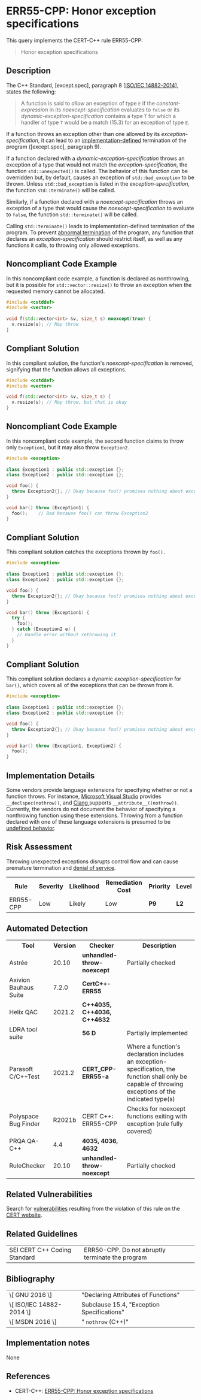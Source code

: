 # ERR55-CPP: Honor exception specifications

This query implements the CERT-C++ rule ERR55-CPP:

> Honor exception specifications


## Description

The C++ Standard, \[except.spec\], paragraph 8 \[[ISO/IEC 14882-2014](https://wiki.sei.cmu.edu/confluence/display/cplusplus/AA.+Bibliography#AA.Bibliography-ISO%2FIEC14882-2014)\], states the following:

> A function is said to *allow* an exception of type `E` if the *constant-expression* in its *noexcept-specification* evaluates to `false` or its *dynamic-exception-specification* contains a type `T` for which a handler of type `T` would be a match (15.3) for an exception of type `E`.


If a function throws an exception other than one allowed by its *exception-specification*, it can lead to an [implementation-defined](https://wiki.sei.cmu.edu/confluence/display/cplusplus/BB.+Definitions#BB.Definitions-implementation-definedbehavior) termination of the program (\[except.spec\], paragraph 9).

If a function declared with a *dynamic-exception-specification* throws an exception of a type that would not match the *exception-specification*, the function `std::unexpected()` is called. The behavior of this function can be overridden but, by default, causes an exception of `std::bad_exception` to be thrown. Unless `std::bad_exception` is listed in the *exception-specification*, the function `std::terminate()` will be called.

Similarly, if a function declared with a *noexcept-specification* throws an exception of a type that would cause the *noexcept-specification* to evaluate to `false`, the function `std::terminate()` will be called.

Calling `std::terminate()` leads to implementation-defined termination of the program. To prevent [abnormal termination](https://wiki.sei.cmu.edu/confluence/display/cplusplus/BB.+Definitions#BB.Definitions-abnormaltermination) of the program, any function that declares an *exception-specification* should restrict itself, as well as any functions it calls, to throwing only allowed exceptions.

## Noncompliant Code Example

In this noncompliant code example, a function is declared as nonthrowing, but it is possible for `std::vector::resize()` to throw an exception when the requested memory cannot be allocated.

```cpp
#include <cstddef>
#include <vector>
 
void f(std::vector<int> &v, size_t s) noexcept(true) {
  v.resize(s); // May throw 
}

```

## Compliant Solution

In this compliant solution, the function's *noexcept-specification* is removed, signifying that the function allows all exceptions.

```cpp
#include <cstddef>
#include <vector>

void f(std::vector<int> &v, size_t s) {
  v.resize(s); // May throw, but that is okay
}
```

## Noncompliant Code Example

In this noncompliant code example, the second function claims to throw only `Exception1`, but it may also throw `Exception2.`

```cpp
#include <exception>
 
class Exception1 : public std::exception {};
class Exception2 : public std::exception {};

void foo() {
  throw Exception2{}; // Okay because foo() promises nothing about exceptions
}

void bar() throw (Exception1) {
  foo();    // Bad because foo() can throw Exception2
}

```

## Compliant Solution

This compliant solution catches the exceptions thrown by `foo().`

```cpp
#include <exception>
 
class Exception1 : public std::exception {};
class Exception2 : public std::exception {};

void foo() {
  throw Exception2{}; // Okay because foo() promises nothing about exceptions
}

void bar() throw (Exception1) {
  try {
    foo();
  } catch (Exception2 e) {
    // Handle error without rethrowing it
  }
}

```

## Compliant Solution

This compliant solution declares a dynamic *exception-specification* for `bar()`, which covers all of the exceptions that can be thrown from it.

```cpp
#include <exception>
 
class Exception1 : public std::exception {};
class Exception2 : public std::exception {};

void foo() {
  throw Exception2{}; // Okay because foo() promises nothing about exceptions
}

void bar() throw (Exception1, Exception2) {
  foo();
}
```

## Implementation Details

Some vendors provide language extensions for specifying whether or not a function throws. For instance, [Microsoft Visual Studio](https://wiki.sei.cmu.edu/confluence/display/cplusplus/BB.+Definitions#BB.Definitions-msvc) provides `__declspec(nothrow))`, and [Clang ](https://wiki.sei.cmu.edu/confluence/display/cplusplus/BB.+Definitions#BB.Definitions-clang)supports `__attribute__((nothrow))`. Currently, the vendors do not document the behavior of specifying a nonthrowing function using these extensions. Throwing from a function declared with one of these language extensions is presumed to be [undefined behavior](https://wiki.sei.cmu.edu/confluence/display/cplusplus/BB.+Definitions#BB.Definitions-undefinedbehavior).

## Risk Assessment

Throwing unexpected exceptions disrupts control flow and can cause premature termination and [denial of service](https://wiki.sei.cmu.edu/confluence/display/cplusplus/BB.+Definitions#BB.Definitions-denial-of-service).

<table> <tbody> <tr> <th> Rule </th> <th> Severity </th> <th> Likelihood </th> <th> Remediation Cost </th> <th> Priority </th> <th> Level </th> </tr> <tr> <td> ERR55-CPP </td> <td> Low </td> <td> Likely </td> <td> Low </td> <td> <strong>P9</strong> </td> <td> <strong>L2</strong> </td> </tr> </tbody> </table>


## Automated Detection

<table> <tbody> <tr> <th> Tool </th> <th> Version </th> <th> Checker </th> <th> Description </th> </tr> <tr> <td> <a> Astrée </a> </td> <td> 20.10 </td> <td> <strong>unhandled-throw-noexcept</strong> </td> <td> Partially checked </td> </tr> <tr> <td> <a> Axivion Bauhaus Suite </a> </td> <td> 7.2.0 </td> <td> <strong>CertC++-ERR55</strong> </td> <td> </td> </tr> <tr> <td> <a> Helix QAC </a> </td> <td> 2021.2 </td> <td> <strong>C++4035, C++4036, C++4632</strong> </td> <td> </td> </tr> <tr> <td> <a> LDRA tool suite </a> </td> <td> </td> <td> <strong>56 D</strong> </td> <td> Partially implemented </td> </tr> <tr> <td> <a> Parasoft C/C++Test </a> </td> <td> 2021.2 </td> <td> <strong>CERT_CPP-ERR55-a</strong> </td> <td> Where a function's declaration includes an exception-specification, the function shall only be capable of throwing exceptions of the indicated type(s) </td> </tr> <tr> <td> <a> Polyspace Bug Finder </a> </td> <td> R2021b </td> <td> <a> CERT C++: ERR55-CPP </a> </td> <td> Checks for noexcept functions exiting with exception (rule fully covered) </td> </tr> <tr> <td> <a> PRQA QA-C++ </a> </td> <td> 4.4 </td> <td> <strong>4035, 4036, 4632</strong> </td> <td> </td> </tr> <tr> <td> <a> RuleChecker </a> </td> <td> 20.10 </td> <td> <strong>unhandled-throw-noexcept</strong> </td> <td> Partially checked </td> </tr> </tbody> </table>


## Related Vulnerabilities

Search for [vulnerabilities](https://wiki.sei.cmu.edu/confluence/display/cplusplus/BB.+Definitions#BB.Definitions-vulner) resulting from the violation of this rule on the [CERT website](https://www.kb.cert.org/vulnotes/bymetric?searchview&query=FIELD+KEYWORDS+contains+ERR37-CPP).

## Related Guidelines

<table> <tbody> <tr> <td> <a> SEI CERT C++ Coding Standard </a> </td> <td> <a> ERR50-CPP. Do not abruptly terminate the program </a> </td> </tr> </tbody> </table>


## Bibliography

<table> <tbody> <tr> <td> \[ <a> GNU 2016 </a> \] </td> <td> "Declaring Attributes of Functions" </td> </tr> <tr> <td> \[ <a> ISO/IEC 14882-2014 </a> \] </td> <td> Subclause 15.4, "Exception Specifications" </td> </tr> <tr> <td> \[ <a> MSDN 2016 </a> \] </td> <td> " <code>nothrow</code> (C++)" </td> </tr> </tbody> </table>


## Implementation notes

None

## References

* CERT-C++: [ERR55-CPP: Honor exception specifications](https://wiki.sei.cmu.edu/confluence/pages/viewpage.action?pageId=88046682)
